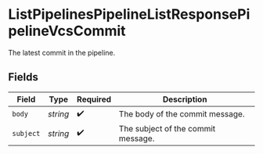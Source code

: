 # ListPipelinesPipelineListResponsePipelineVcsCommit

The latest commit in the pipeline.


## Fields

| Field                              | Type                               | Required                           | Description                        |
| ---------------------------------- | ---------------------------------- | ---------------------------------- | ---------------------------------- |
| `body`                             | *string*                           | :heavy_check_mark:                 | The body of the commit message.    |
| `subject`                          | *string*                           | :heavy_check_mark:                 | The subject of the commit message. |